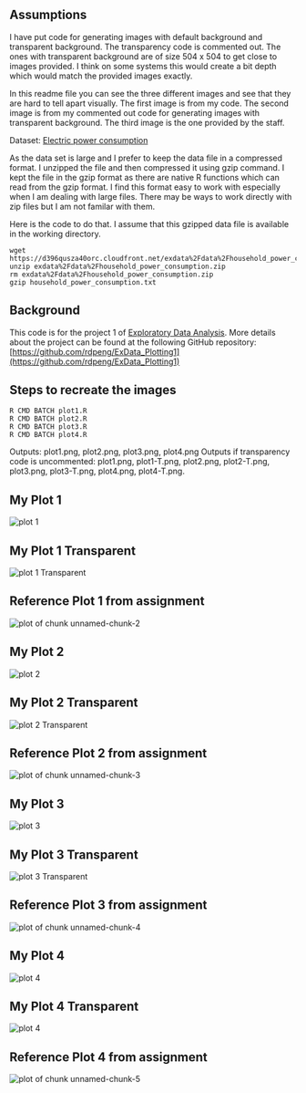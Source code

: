 ## Assumptions

I have put code for generating images with default background and transparent background. The transparency code is commented out. The ones with transparent background are of size 504 x 504 to get close to images provided. I think on some systems this would create a bit depth which would match the provided images exactly.

In this readme file you can see the three different images and see that they are hard to tell apart visually. The first image is from my code. The second image is from my commented out code for generating images with transparent background. The third image is the one provided by the staff.

Dataset: [Electric power consumption](https://d396qusza40orc.cloudfront.net/exdata%2Fdata%2Fhousehold_power_consumption.zip)

As the data set is large and I prefer to keep the data file in a compressed format. I unzipped the file and then compressed it using gzip command.
I kept the file in the gzip format as there are native R functions which can read from the gzip format. I find this format easy to work with especially
when I am dealing with large files. There may be ways to work directly with zip files but I am not familar with them.

Here is the code to do that. I assume that this gzipped data file is available in the working directory.

```
wget https://d396qusza40orc.cloudfront.net/exdata%2Fdata%2Fhousehold_power_consumption.zip
unzip exdata%2Fdata%2Fhousehold_power_consumption.zip
rm exdata%2Fdata%2Fhousehold_power_consumption.zip
gzip household_power_consumption.txt
```

## Background

This code is for the project 1 of [Exploratory Data Analysis](https://class.coursera.org/exdata-002/).
More details about the project can be found at the following GitHub repository: [https://github.com/rdpeng/ExData_Plotting1](https://github.com/rdpeng/ExData_Plotting1)

## Steps to recreate the images

```
R CMD BATCH plot1.R
R CMD BATCH plot2.R
R CMD BATCH plot3.R
R CMD BATCH plot4.R
```

Outputs: plot1.png, plot2.png, plot3.png, plot4.png
Outputs if transparency code is uncommented: plot1.png, plot1-T.png, plot2.png, plot2-T.png, plot3.png, plot3-T.png, plot4.png, plot4-T.png.

## My Plot 1
![plot 1](plot1.png)

## My Plot 1 Transparent
![plot 1 Transparent](figure/plot1-T.png)

## Reference Plot 1 from assignment
![plot of chunk unnamed-chunk-2](figure/unnamed-chunk-2.png) 


## My Plot 2
![plot 2](plot2.png)

## My Plot 2 Transparent
![plot 2 Transparent](figure/plot2-T.png)

## Reference Plot 2 from assignment
![plot of chunk unnamed-chunk-3](figure/unnamed-chunk-3.png) 


## My Plot 3
![plot 3](plot3.png)

## My Plot 3 Transparent
![plot 3 Transparent](figure/plot3-T.png)

## Reference Plot 3 from assignment
![plot of chunk unnamed-chunk-4](figure/unnamed-chunk-4.png) 


## My Plot 4
![plot 4](plot4.png)

## My Plot 4 Transparent
![plot 4](figure/plot4-T.png)

## Reference Plot 4 from assignment
![plot of chunk unnamed-chunk-5](figure/unnamed-chunk-5.png)
